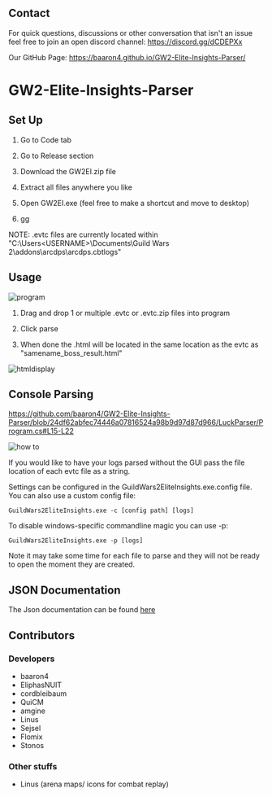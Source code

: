 ## Contact
For quick questions, discussions or other conversation that isn't an issue feel free to join an open discord channel: 
https://discord.gg/dCDEPXx

Our GitHub Page: https://baaron4.github.io/GW2-Elite-Insights-Parser/ 

# GW2-Elite-Insights-Parser
## Set Up

1. Go to Code tab

2. Go to Release section

3. Download the GW2EI.zip file

4. Extract all files anywhere you like

5. Open GW2EI.exe (feel free to make a shortcut and move to desktop)

6. gg

NOTE: .evtc files are currently located within "C:\Users\<USERNAME>\Documents\Guild Wars 2\addons\arcdps\arcdps.cbtlogs"
## Usage
![program](https://user-images.githubusercontent.com/30677999/38950127-284f2d10-430a-11e8-937b-67a325a2a296.PNG)

1. Drag and drop 1 or multiple .evtc or .evtc.zip files into program

2. Click parse

3. When done the .html will be located in the same location as the evtc as "samename_boss_result.html"

![htmldisplay](https://user-images.githubusercontent.com/30677999/38950250-816c559e-430a-11e8-8159-1cf073a5fa44.PNG)

## Console Parsing

https://github.com/baaron4/GW2-Elite-Insights-Parser/blob/24df62abfec74446a07816524a98b9d97d87d966/LuckParser/Program.cs#L15-L22

![how to](https://user-images.githubusercontent.com/30677999/40148954-6ec9215a-5936-11e8-94ad-d2520e7c4539.PNG)

If you would like to have your logs parsed without the GUI pass the file location of each evtc file as a string. 

Settings can be configured in the GuildWars2EliteInsights.exe.config file. You can also use a custom config file:

```
GuildWars2EliteInsights.exe -c [config path] [logs]
```

To disable windows-specific commandline magic you can use -p:

```
GuildWars2EliteInsights.exe -p [logs]
```

Note it may take some time for each file to parse and they will not be ready to open the moment they are created.

## JSON Documentation

The Json documentation can be found [here](https://baaron4.github.io/GW2-Elite-Insights-Parser/Json/index.html)

## Contributors
### Developers
- baaron4
- EliphasNUIT
- cordbleibaum
- QuiCM
- amgine
- Linus
- Sejsel
- Flomix
- Stonos

### Other stuffs
- Linus (arena maps/ icons for combat replay)



